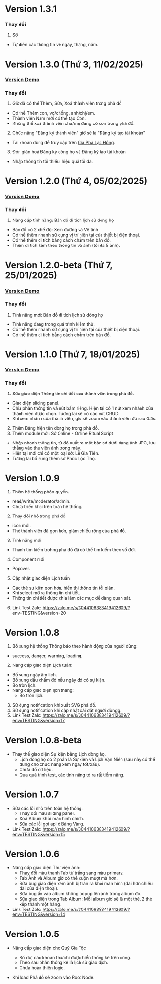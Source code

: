 # Version 1.3.1
### Thay đổi
1. Sớ
  - Tự điền các thông tin về ngày, tháng, năm.

# Version 1.3.0 (Thứ 3, 11/02/2025)
### [Version Demo](https://zalo.me/s/3044106383419412609/?env=TESTING&version=28)
### Thay đổi
1. Giờ đã có thể Thêm, Sửa, Xoá thành viên trong phả đồ
  - Có thể Thêm con, vợ/chồng, anh/chị/em.
  - Thành viên Nam mới có thể tạo Con.
  - Không thể xoá thành viên cha/mẹ đang có con trong phả đồ.
2. Chức năng "Đăng ký thành viên" giờ sẽ là "Đăng ký tạo tài khoản"
  - Tài khoản dùng để truy cập trên [Gia Phả Lạc Hồng](https://giapha.mobifone5.vn/).
3. Đơn giản hoá Đăng ký dòng họ và Đăng ký tạo tài khoản
  - Nhập thông tin tối thiểu, hiệu quả tối đa. 

# Version 1.2.0 (Thứ 4, 05/02/2025)
### [Version Demo](https://zalo.me/s/3044106383419412609/?env=TESTING&version=27)
### Thay đổi
1. Nâng cấp tính năng: Bản đồ di tích lịch sử dòng họ
  - Bản đồ có 2 chế độ: Xem đường và Vệ tinh
  - Có thể thêm nhanh sử dụng vị trí hiện tại của thiết bị điện thoại.
  - Có thể thêm di tích bằng cách chấm trên bản đồ.
  - Thêm di tích kèm theo thông tin và ảnh (tối đa 5 ảnh).

# Version 1.2.0-beta (Thứ 7, 25/01/2025)
### [Version Demo](https://zalo.me/s/3044106383419412609/?env=TESTING&version=23)
### Thay đổi
1. Tính năng mới: Bản đồ di tích lịch sử dòng họ
  - Tính năng đang trong quá trình kiểm thử.
  - Có thể thêm nhanh sử dụng vị trí hiện tại của thiết bị điện thoại.
  - Có thể thêm di tích bằng cách chấm trên bản đồ.

# Version 1.1.0 (Thứ 7, 18/01/2025)
### [Version Demo](https://zalo.me/s/3044106383419412609/?env=TESTING&version=22)
### Thay đổi
1. Sửa giao diện Thông tin chi tiết của thành viên trong phả đồ.
  - Giao diện sliding panel.
  - Chia phần thông tin và nút bấm riêng. Hiện tại có 1 nút xem nhánh của thành viên được chọn. Tương lai sẽ có các nút CRUD.
  - Khi xem nhánh của thành viên, giờ sẽ zoom vào thành viên đó sau 0.5s.
2. Thêm Bảng hiện tên dòng họ trong phả đồ.
3. Thêm module mới: Sớ Online - Online Ritual Script
 - Nhập nhanh thông tin, từ đó xuất ra một bản sớ dưới dạng ảnh JPG, lưu thẳng vào thư viện ảnh trong máy.
 - Hiện tại mới chỉ có một loại sớ: Lễ Gia Tiên.
 - Tương lai bổ sung thêm sớ Phúc Lộc Thọ.

# Version 1.0.9
1. Thêm hệ thống phân quyền.
  - read/write/moderator/admin.
  - Chưa triển khai trên toàn hệ thống. 
2. Thay đổi nhỏ trong phả đồ
  - icon mới.
  - Thẻ thành viên đã gọn hơn, giảm chiều rộng của phả đồ.
3. Tính năng mới
  - Thanh tìm kiếm trohng phả đồ đã có thể tìm kiếm theo số đời.
4. Component mới
  - Popover.
5. Cập nhật giao diện Lịch tuần
  - Các thẻ sự kiện gọn hơn, hiển thị thông tin tối giản.
  - Khi select mở ra thông tin chi tiết.
  - Thông tin chi tiết được chia làm các mục dễ dàng quan sát.  
6. Link Test Zalo: https://zalo.me/s/3044106383419412609/?env=TESTING&version=20

# Version 1.0.8
1. Bổ sung hệ thống Thông báo theo hành động của người dùng: 
  - success, danger, warning, loading.
2. Nâng cấp giao diện Lịch tuần:
  - Bổ sung ngày âm lịch.
  - Bổ sung dấu chấm đỏ nếu ngày đó có sự kiện.
  - Bo tròn lịch.
- Nâng cấp giao diện lịch tháng:
  - Bo tròn lịch.
3. Sử dụng notification khi xuất SVG phả đồ.
4. Sử dụng notification khi cập nhật cài đặt người dùngg.
5. Link Test Zalo: https://zalo.me/s/3044106383419412609/?env=TESTING&version=17

# Version 1.0.8-beta
- Thay thế giao diện Sự kiện bằng Lịch dòng họ.
  - Lịch dòng họ có 2 phần là Sự kiện và Lịch Vạn Niên (sau này có thể dùng cho chức năng xem ngày tốt/xấu).
  - Chưa đổ dữ liệu.
  - Qua quá trình test, các tính năng tỏ ra rất tiềm năng. 

# Version 1.0.7
- Sửa các lỗi nhỏ trên toàn hệ thống:
  - Thay đổi màu sliding panel.
  - Xoá Album khỏi màn hình chính.
  - Sửa các lỗi gọi api ở Bảng Vàng.
- Link Test Zalo: https://zalo.me/s/3044106383419412609/?env=TESTING&version=15

# Version 1.0.6
- Nâng cấp giao diện Thư viện ảnh:
  - Thay đổi màu thanh Tab từ trắng sang màu primary.
  - Tab Ảnh và Album giờ có thể cuộn mượt mà hơn.
  - Sửa bug giao diện xem ảnh bị tràn ra khỏi màn hình (dài hơn chiều dài của điện thoại).
  - Sửa bug ấn vào album không popup lên ảnh trong album đó.
  - Sửa giao diện trong Tab Album: Mỗi album giờ sẽ là một thẻ. 2 thẻ xếp thành một hàng.
- Link Test Zalo: https://zalo.me/s/3044106383419412609/?env=TESTING&version=14

# Version 1.0.5
- Nâng cấp giao diện cho Quỹ Gia Tộc
  - Số dư, các khoản thu/chi được hiển thống kê trên cùng.
  - Theo sau phần thống kê là lịch sử giao dịch.
  - Chưa hoàn thiện logic.

- Khi load Phả đồ sẽ zoom vào Root Node.
